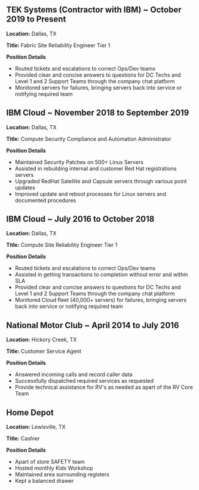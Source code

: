 ## TEK Systems (Contractor with IBM) ~ October 2019 to Present

**Location:** Dallas, TX

**Title:** Fabric Site Reliability Engineer Tier 1

**Position Details**
- Routed tickets and escalations to correct Ops/Dev teams
- Provided clear and concise answers to questions for DC Techs and Level 1 and 2 Support Teams through the company chat platform
- Monitored servers for failures, bringing servers back into service or notifying required team



## IBM Cloud ~ November 2018 to September 2019

**Location:** Dallas, TX

**Title:** Compute Security Compliance and Automation Administrator

**Position Details**
- Maintained Security Patches on 500+ Linux Servers
- Assisted in rebuilding internal and customer Red Hat registrations servers
- Upgraded RedHat Satellite and Capsule servers through various point updates
- Improved update and reboot processes for Linux servers and documented procedures



## IBM Cloud ~  July 2016 to October 2018

**Location:** Dallas, TX

**Title:** Compute Site Reliability Engineer Tier 1

**Position Details**
- Routed tickets and escalations to correct Ops/Dev teams
- Assisted in getting transactions to completion without error and within SLA
- Provided clear and concise answers to questions for DC Techs and Level 1 and 2 Support Teams through the company chat platform
- Monitored Cloud fleet (40,000+ servers) for failures, bringing servers back into service or notifying required team



## National Motor Club ~ April 2014 to July 2016

**Location:** Hickory Creek, TX

**Title:** Customer Service Agent

**Position Details**
- Answered incoming calls and record caller data
- Successfully dispatched required services as requested
- Provide technical assistance for RV's as needed as apart of the RV Core Team



## Home Depot

**Location:** Lewisville, TX

**Title:** Cashier

**Position Details**
- Apart of store SAFETY team
- Hosted monthly Kids Workshop
- Maintained area surrounding registers
- Kept a balanced drawer
